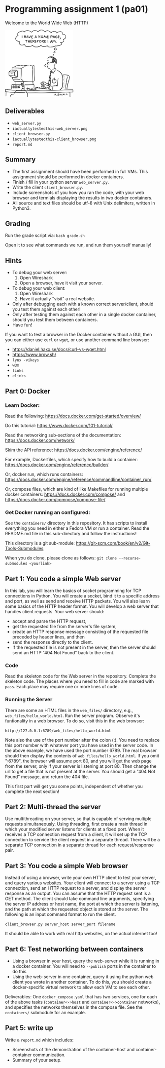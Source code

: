 # Programming assignment 1 (pa01)
Welcome to the World Wide Web (HTTP)

![](ithinkthereforeiam.png)

## Deliverables
* `web_server.py`
* `iactuallytestedthis-web_server.png`
* `client_browser.py`
* `iactuallytestedthis-client_browser.png`
* `report.md`

## Summary
* The first assignment should have been performed in full VMs.
This assignment should be performed in docker containers.
* Finish / fill in your python server `web_server.py`.
* Write the client `client_browser.py`.
* Include screenshots of you how you ran the code,
with your web browser and termials displaying the results in two docker containers.
* All source and text files should be utf-8 with Unix delimiters, written in Python3.

## Grading
Run the grade script via:
`bash grade.sh`

Open it to see what commands we run,
and run them yourself manually!

## Hints
* To debug your web server:
    1. Open Wireshark
    2. Open a browser, have it visit your server.
* To debug your web client:
    1. Open Wireshark
    2. Have it actually "visit" a real website.
* Only after debugging each with a known correct server/client,
should you test them against each other!
* Only after testing them against each other in a single docker container, 
should you test them between containers.
* Have fun!

If you want to test a browser in the Docker container without a GUI, 
then you can either use `curl` or `wget`, 
or use another command line browser:
* https://daniel.haxx.se/docs/curl-vs-wget.html
* https://www.brow.sh/
* `lynx -vikeys`
* `w3m`
* `links`
* `elinks`

## Part 0: Docker

### Learn Docker:
Read the following:
https://docs.docker.com/get-started/overview/

Do this tutorial:
https://www.docker.com/101-tutorial/

Read the networking sub-sections of the documentation:
https://docs.docker.com/network/

Skim the API reference:
https://docs.docker.com/engine/reference/

For example, Dockerfiles, which specify how to build a container:
https://docs.docker.com/engine/reference/builder/

Or, docker run, which runs containers:
https://docs.docker.com/engine/reference/commandline/container_run/

Or, compose files, which are kind of like Makefiles for running multiple docker containers:
https://docs.docker.com/compose/ 
and 
https://docs.docker.com/compose/compose-file/

### Get Docker running an configured:
See the `containers/` directory in this repository.
It has scripts to install everything you need in either a Fedora VM or run a container.
Read the README.md file in this sub-directory and follow the instructions!

This directory is a git sub-module:
https://git-scm.com/book/en/v2/Git-Tools-Submodules

When you do clone, please clone as follows:
`git clone --recurse-submodules <yourlink>`

## Part 1: You code a simple Web server
In this lab, you will learn the basics of socket programming for TCP connections in Python.
You will create a socket, bind it to a specific address and port, 
as well as send and receive HTTP packets.
You will also learn some basics of the HTTP header format.
You will develop a web server that handles client requests.
Your web server should:
* accept and parse the HTTP request, 
* get the requested file from the server's file system, 
* create an HTTP response message consisting of the requested file preceded by header lines, and then 
* send the response directly to the client.
* If the requested file is not present in the server, 
then the server should send an HTTP "404 Not Found" back to the client.

### Code
Read the skeleton code for the Web server in the repository.
Complete the skeleton code.
The places where you need to fill in code are marked with `pass`.
Each place may require one or more lines of code.

### Running the Server
There are some an HTML files in the `web_files/` directory,
e.g., `web_files/hello_world.html`.
Run the server program.
Observe it's funtionality in a web browser.
To do so, visit this in the web browser:

`http://127.0.0.1:6789/web_files/hello_world.html`

Note also the use of the port number after the colon (:).
You need to replace this port number with whatever port you have used in the server code.
In the above example, we have used the port number 6789.
The real browser should then display the contents of `web_files/hello_world.html`.
If you omit ":6789", the browser will assume port 80,
and you will get the web page from the server,
only if your server is listening at port 80.
Then change the url to get a file that is not present at the server. 
You should get a "404 Not Found" message, 
and return the 404 file.

This first part will get you some points,
independent of whether you complete the next section!

## Part 2: Multi-thread the server
Use multithreading on your server,
so that is capable of serving multiple requests simultaneously.
Using threading, first create a main thread in which your modified server listens for clients at a fixed port.
When it receives a TCP connection request from a client,
it will set up the TCP connection to service the client request in a separate thread.
There will be a separate TCP connection in a separate thread for each request/response pair.

## Part 3: You code a simple Web browser
Instead of using a browser,
write your own HTTP client to test your server,
and query various websites.
Your client will connect to a server using a TCP connection,
send an HTTP request to a server,
and display the server response as an output.
You can assume that the HTTP request sent is a GET method.
The client should take command line arguments,
specifying the server IP address or host name,
the port at which the server is listening,
and the path at which the requested object is stored at the server.
The following is an input command format to run the client.

`client_browser.py server_host server_port filename`

It should be able to work with real http websites, on the actual internet too!

## Part 6: Test networking between containers
* Using a browser in your host, query the web-server while it is running in a docker container.
You will need to `--publish` ports in the container to do this.
* Using the web-server in one container, query it using the python web client you wrote in another container.
To do this, you should create a docker-specific virtual network to allow each VM to see each other.

Deliverables:
One `docker_compose.yaml` that has two services,
one for each of the above tasks (`container<->host` and `container<->container` networks), 
and specifies the networks themselves in the compose file.
See the `containers/` submodule for an example.

## Part 5: write up
Write a `report.md` which includes:
* Screenshots of the demonstration of the container-host and container-container communication.
* Summary of your setup.
